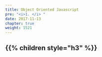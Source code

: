 ```yaml
---
title: Object Oriented Javascript
pre: "<i>1. </i> "
date: 2017-11-13
chapter: true
weight: 1521
---
```


{{% children style="h3" %}}
---
